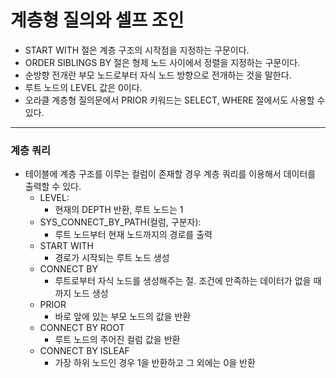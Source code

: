 # 계층형 질의와 셀프 조인

* START WITH 절은 계층 구조의 시작점을 지정하는 구문이다.
* ORDER SIBLINGS BY 절은 형제 노드 사이에서 정렬을 지정하는 구문이다.
* 순방향 전개란 부모 노드로부터 자식 노드 방향으로 전개하는 것을 말한다.
* 루트 노드의 LEVEL 값은 0이다.
* 오라클 계층형 질의문에서 PRIOR 키워드는 SELECT, WHERE 절에서도 사용할 수 있다.

---
### 계층 쿼리
* 테이블에 계층 구조를 이루는 컬럼이 존재할 경우 계층 쿼리를 이용해서 데이터를 출력할 수 있다.
  * LEVEL: 
    * 현재의 DEPTH 반환, 루트 노드는 1
  * SYS_CONNECT_BY_PATH(컬럼, 구분자):
    * 루트 노드부터 현재 노드까지의 경로를 출력
  * START WITH
    * 경로가 시작되는 루트 노드 생성
  * CONNECT BY 
    * 루트로부터 자식 노드를 생성해주는 절. 조건에 만족하는 데이터가 없을 때까지 노드 생성
  * PRIOR
    * 바로 앞에 있는 부모 노드의 값을 반환
  * CONNECT BY ROOT
    * 루트 노드의 주어진 컬럼 값을 반환
  * CONNECT BY ISLEAF 
    * 가장 하위 노드인 경우 1을 반환하고 그 외에는 0을 반환